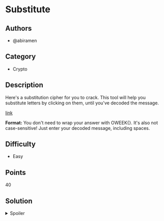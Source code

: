 # Substitute

## Authors
- @abiramen

## Category
- Crypto

## Description

Here's a substitution cipher for you to crack. This tool will help you substitute letters by clicking on them, until you've decoded the message.

[link](https://nsa-crypto.xurt.is/?salt=9ff6d9a0c8e17714&message=O+PXOJG+PXOD+OD+A+LNNR+TJVOUNJQTJP+ZNU+STAUJOJL+DTYEUOPF.&hash=e3f8fe035aa0c82820b6c6313edc9292a86b50cad946aa31ec7c0c804ab6e7cc)

**Format:** You don't need to wrap your answer with OWEEK{}. It's also not case-sensitive! Just enter your decoded message, including spaces.

## Difficulty
- Easy

## Points
40

## Solution
<details>
<summary>Spoiler</summary>

### Idea
Just another typical substitution cipher.

### Walkthrough

Substitution ciphers take a bit of trial and error to manually decode. However, a few things you can do are take a look at commonly occurring words. For example, two letters that tend to occur on their own are 'I' and 'A'. The most occurring two letter words are of, to, in, it, is, be, as, at, so, we, he, by, or, on, do, if, me, my, up, an, go, no, us, am. This list can help us out. You'll also need to use a bit of intuition, and take some brave guesses.

### Flag
`I think this is a good environment for learning security` (case insensitive)
</details>
